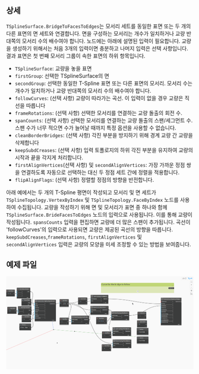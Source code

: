 <!--- Autodesk.DesignScript.Geometry.TSpline.TSplineSurface.BridgeFacesToEdges --->
<!--- DVNDD4ZUEDM4QCH35SLRIEZJLS266CIRRB7MZMMNDBI5W6UPBSQA --->
## 상세
`TSplineSurface.BridgeToFacesToEdges`는 모서리 세트를 동일한 표면 또는 두 개의 다른 표면의 면 세트와 연결합니다. 면을 구성하는 모서리는 개수가 일치하거나 교량 반대쪽의 모서리 수의 배수여야 합니다. 노드에는 아래에 설명된 입력이 필요합니다. 교량을 생성하기 위해서는 처음 3개의 입력이면 충분하고 나머지 입력은 선택 사항입니다. 결과 표면은 첫 번째 모서리 그룹이 속한 표면의 하위 항목입니다.

- `TSplineSurface`: 교량을 놓을 표면
- `firstGroup`: 선택한 TSplineSurface의 면
- `secondGroup`: 선택한 동일한 T-Spline 표면 또는 다른 표면의 모서리. 모서리 수는 개수가 일치하거나 교량 반대쪽의 모서리 수의 배수여야 합니다.
- `followCurves`: (선택 사항) 교량이 따라가는 곡선. 이 입력이 없을 경우 교량은 직선을 따릅니다
- `frameRotations`: (선택 사항) 선택한 모서리를 연결하는 교량 돌출의 회전 수.
- `spanCounts`: (선택 사항) 선택한 모서리를 연결하는 교량 돌출의 스팬/세그먼트 수. 스팬 수가 너무 적으면 수가 늘어날 때까지 특정 옵션을 사용할 수 없습니다.
- `cleanBorderBridges`: (선택 사항) 각진 부분을 방지하기 위해 경계 교량 간 교량을 삭제합니다
- `keepSubdCreases`: (선택 사항) 입력 토폴로지의 하위 각진 부분을 유지하여 교량의 시작과 끝을 각지게 처리합니다.
- `firstAlignVertices`(선택 사항) 및 `secondAlignVertices`: 가장 가까운 정점 쌍을 연결하도록 자동으로 선택하는 대신 두 정점 세트 간에 정렬을 적용합니다.
- `flipAlignFlags`: (선택 사항) 정렬할 정점의 방향을 반전합니다.


아래 예에서는 두 개의 T-Spline 평면이 작성되고 모서리 및 면 세트가 `TSplineTopology.VertexByIndex` 및 `TSplineTopology.FaceByIndex` 노드를 사용하여 수집됩니다. 교량을 작성하기 위해 면 및 모서리가 표면 중 하나와 함께 `TSplineSurface.BrideFacesToEdges` 노드의 입력으로 사용됩니다. 이를 통해 교량이 작성됩니다. `spansCounts` 입력을 편집하면 교량에 더 많은 스팬이 추가됩니다. 곡선이 'followCurves'의 입력으로 사용되면 교량은 제공된 곡선의 방향을 따릅니다. `keepSubdCreases`,`frameRotations`, `firstAlignVertices` 및 `secondAlignVertices` 입력은 교량의 모양을 미세 조정할 수 있는 방법을 보여줍니다.

## 예제 파일

![BridgeFacesToEdges](./DVNDD4ZUEDM4QCH35SLRIEZJLS266CIRRB7MZMMNDBI5W6UPBSQA_img.gif)
